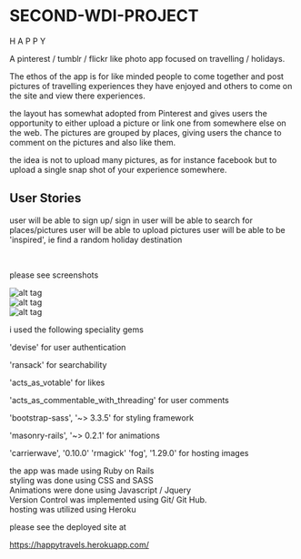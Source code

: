 # SECOND-WDI-PROJECT

H A P P Y 


A pinterest / tumblr / flickr like photo app focused on travelling / holidays.

The ethos of the app is for like minded people to come together and post pictures of travelling experiences they have enjoyed and others to come on the site and view there experiences.

the layout has somewhat adopted from Pinterest and gives users the opportunity to either upload a picture or link one from somewhere else on the web. The pictures are grouped by places, giving users the chance to comment on the pictures and also like them.

the idea is not to upload many pictures, as for instance facebook but to upload a single snap shot of your experience somewhere.

User Stories
------------

user will be able to sign up/ sign in
user will be able to search for places/pictures
user will be able to upload pictures
user will be able to be 'inspired', ie find a random holiday destination

<br>

please see screenshots

![alt tag](http://imgur.com/2YrV4GZ)</br>
![alt tag](http://imgur.com/OdvWdE9)</br>
![alt tag](http://imgur.com/AGJr5Cz)</br>

i used the following speciality gems 

'devise' for user authentication

'ransack' for searchability

'acts_as_votable' for likes

'acts_as_commentable_with_threading' for user comments

'bootstrap-sass', '~> 3.3.5' for styling framework

'masonry-rails', '~> 0.2.1' for animations

'carrierwave', '0.10.0'
'rmagick'
'fog', '1.29.0'
for hosting images


the app was made using Ruby on Rails
<br>
styling was done using CSS and SASS
<br>
Animations were done using Javascript / Jquery
<br>
Version Control was implemented using Git/ Git Hub.
<br>
hosting was utilized using Heroku
<br>

please see the deployed site at

https://happytravels.herokuapp.com/
